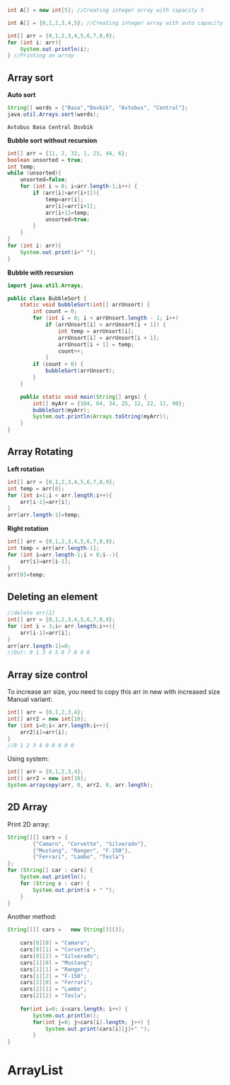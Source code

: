 ```Java
int A[] = new int[5]; //Creating integer array with capacity 5 
```

```Java
int A[] = {0,1,2,3,4,5}; //Creating integer array with auto capacity 
```

```Java
int[] arr = {0,1,2,3,4,5,6,7,8,9};  
for (int i: arr){  
    System.out.println(i);  
} //Printing an array
```
## Array sort
   **Auto sort**
```Java
String[] words = {"Basa","Dovbik", "Avtobus", "Central"};  
java.util.Arrays.sort(words);
```

```Output
Avtobus Basa Central Dovbik 
```

   **Bubble sort without recursion**
```Java
int[] arr = {11, 2, 32, 1, 23, 44, 6};  
boolean unsorted = true;  
int temp;  
while (unsorted){  
    unsorted=false;  
    for (int i = 0; i<arr.length-1;i++) {  
        if (arr[i]>arr[i+1]){  
            temp=arr[i];  
            arr[i]=arr[i+1];  
            arr[i+1]=temp;  
            unsorted=true;  
        }  
    }  
}  
for (int i: arr){  
    System.out.print(i+" ");  
}
```
   **Bubble with recursion**
```Java
import java.util.Arrays;

public class BubbleSort {
	static void bubbleSort(int[] arrUnsort) {
		int count = 0;
		for (int i = 0; i < arrUnsort.length - 1; i++)
			if (arrUnsort[i] > arrUnsort[i + 1]) {
				int temp = arrUnsort[i];
				arrUnsort[i] = arrUnsort[i + 1];
				arrUnsort[i + 1] = temp;
				count++;
			}
		if (count > 0) {
			bubbleSort(arrUnsort);
		}
	}

	public static void main(String[] args) {
		int[] myArr = {104, 64, 34, 25, 12, 22, 11, 90};
		bubbleSort(myArr);
		System.out.println(Arrays.toString(myArr));
	}
}

```
## Array Rotating
   **Left rotation**
```Java
int[] arr = {0,1,2,3,4,5,6,7,8,9};  
int temp = arr[0];  
for (int i=1;i < arr.length;i++){  
    arr[i-1]=arr[i];  
}  
arr[arr.length-1]=temp;
```
   **Right rotation**
```Java
int[] arr = {0,1,2,3,4,5,6,7,8,9};  
int temp = arr[arr.length-1];  
for (int i=arr.length-1;i > 0;i--){  
    arr[i]=arr[i-1];  
}  
arr[0]=temp;
```
## Deleting an element 
```Java
//delete arr[2]  
int[] arr = {0,1,2,3,4,5,6,7,8,9};  
for (int i = 3;i< arr.length;i++){  
    arr[i-1]=arr[i];  
}  
arr[arr.length-1]=0;
//Out: 0 1 3 4 5 6 7 8 9 0 
```

## Array size control

To increase arr size, you need to copy this arr in new with increased size
Manual variant:
```Java
int[] arr = {0,1,2,3,4};  
int[] arr2 = new int[10];  
for (int i=0;i< arr.length;i++){  
    arr2[i]=arr[i];  
}
//0 1 2 3 4 0 0 0 0 0
```

Using system:
```Java
int[] arr = {0,1,2,3,4};  
int[] arr2 = new int[10];  
System.arraycopy(arr, 0, arr2, 0, arr.length);
```

## 2D Array
Print 2D array:
```Java
String[][] cars = {  
        {"Camaro", "Corvette", "Silverado"},  
        {"Mustang", "Ranger", "F-150"},  
        {"Ferrari", "Lambo", "Tesla"}  
};  
for (String[] car : cars) {  
    System.out.println();  
    for (String s : car) {  
        System.out.print(s + " ");  
    }  
}
```

Another method:
```Java
String[][] cars =   new String[3][3];  
  
    cars[0][0] = "Camaro";  
    cars[0][1] = "Corvette";  
    cars[0][2] = "Silverado";  
    cars[1][0] = "Mustang";  
    cars[1][1] = "Ranger";  
    cars[1][2] = "F-150";  
    cars[2][0] = "Ferrari";  
    cars[2][1] = "Lambo";  
    cars[2][2] = "Tesla";  
  
    for(int i=0; i<cars.length; i++) {  
        System.out.println();  
        for(int j=0; j<cars[i].length; j++) {  
            System.out.print(cars[i][j]+" ");  
        }  
}
```

# ArrayList
